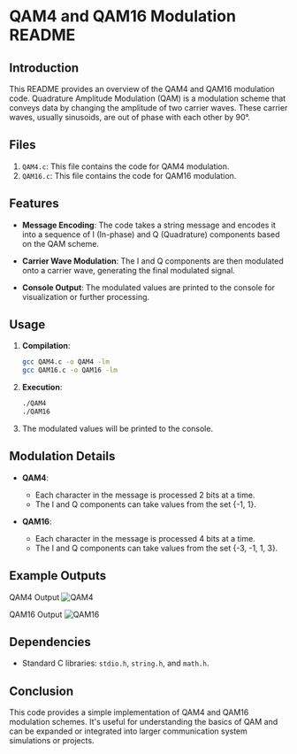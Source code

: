 # QAM4 and QAM16 Modulation README

## Introduction

This README provides an overview of the QAM4 and QAM16 modulation code. Quadrature Amplitude Modulation (QAM) is a modulation scheme that conveys data by changing the amplitude of two carrier waves. These carrier waves, usually sinusoids, are out of phase with each other by 90°.

## Files

1. `QAM4.c`: This file contains the code for QAM4 modulation.
2. `QAM16.c`: This file contains the code for QAM16 modulation.

## Features

- **Message Encoding**: The code takes a string message and encodes it into a sequence of I (In-phase) and Q (Quadrature) components based on the QAM scheme.
  
- **Carrier Wave Modulation**: The I and Q components are then modulated onto a carrier wave, generating the final modulated signal.

- **Console Output**: The modulated values are printed to the console for visualization or further processing.

## Usage

1. **Compilation**:
   ```bash
   gcc QAM4.c -o QAM4 -lm
   gcc QAM16.c -o QAM16 -lm
   ```

2. **Execution**:
   ```bash
   ./QAM4
   ./QAM16
   ```

3. The modulated values will be printed to the console.

## Modulation Details

- **QAM4**:
  - Each character in the message is processed 2 bits at a time.
  - The I and Q components can take values from the set {-1, 1}.

- **QAM16**:
  - Each character in the message is processed 4 bits at a time.
  - The I and Q components can take values from the set {-3, -1, 1, 3}.

## Example Outputs
QAM4 Output
![QAM4](https://github.com/annoyedmilk/QAM/assets/77896841/fbe9447f-1bef-4fb3-a4f0-434d57e44621)

QAM16 Output
![QAM16](https://github.com/annoyedmilk/QAM/assets/77896841/5638a2eb-b877-4b09-8ad9-1fa96bfd9b12)

## Dependencies

- Standard C libraries: `stdio.h`, `string.h`, and `math.h`.

## Conclusion

This code provides a simple implementation of QAM4 and QAM16 modulation schemes. It's useful for understanding the basics of QAM and can be expanded or integrated into larger communication system simulations or projects.
